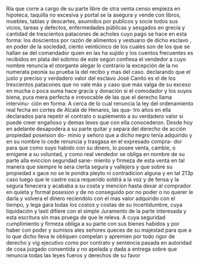 Ría que corre a cargo de su parte libre de otra venta censo empieza en hipoteca, taquilla no excesiva y portal se la asegura y vende con libros, muebles, tablas y descartes, asumidos por publicos y socie
todos sus vicios, tareas y defectos, enfermedades públicas y sesgados en grecia y cantidad de trescientos patacones de acholes cuyo pago se hace en esta forma: los doscientos por razón de alimentos y vestuario de dicho esclavo , en poder de la sociedad, ciento veinticinco de los cuales son de los que se hallan se
del comandador quien en las ha sujido y los cuentos frecuentes es recibidos en plata del sobrino de este según confiesa el vendedor a cuyo nombre renuncia el otorgante alegar lo contrario la excepción de la no numerata peonia su prueba la del recibo y mas del caso.
declarando que el justo y preciso y verdadero valor del esclavo José Canito es el de los trescientos patacones que no vale más y caso que más valga de su exceso en mucha o poca suma hace gracia y donación si el comodador y los suyos biena, pura mera perfecta e
irrevocable de las que el derecho llama intervinu-
ción en forma: A cerca de lo cual renuncia la ley del ordenamiento real fecha en cortes de Alcalá de Henares, las qua-
tro años en ella declarados para repetir el contrato o suplemento
a su verdadero valor si puede creer engañoso y demas lexes que con ella conocederon. Desde hoy en adelante desapodera a su parte quitar y separa del derecho de acción propiedad poseision do- minio y señoro que a dicho negro tenía adquirido y en su
nombre lo cede renuncia y trasgasa en el expresado compra- dor para que como suyo habido con su dinero, lo posee venta, cambie, o emigene a su voluntad, y como real vendedor se obliga en nombre de su parte alla eviccion seguridad sane-
miento y firmeza de esta venta en tal manera que siempre le sera cierta segura y vallejera y que sobre su propiedad x
gace no se le pondra pleyto ni contradicion alguna y en tal
213p caso luego que le castre osca requerido soldrá a la voz y de
fensa y la segura fenecera y acababa a su costa y mencion hasta dexar al comprador en quieta y formal posesion y de no conseguido por no poder o no querer le darla y volvera el dinero reciendolo con el mas valor adquirido con el tiempo, y lega
gara todas los costos y costas de su incertidumbre, cuya liquidación y lasti difiere con el simple Juramento de la parte interesada y esta escritura sin mas pruega de que le releva. A cuya seguridad cumplimiento y firmeza obliga a su parte con
sus bienes habidos y por haber con poder y sumisos ales señores queces de su majestad para que a lo que dicho lleva le obliquen compelan y apremien por todo rigor de derecho y vig ejecutivo como por contrato y sentencia pasada en autoridad
de cosa juzgado consentida y no apelada y dada a entrega sobre que renuncia todas las leyes fueros y derechos de su favor